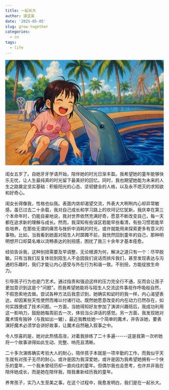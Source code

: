 ```yaml
---
title: 一起长大
author: 谭显英
date: '2025-05-05'
slug: grow-together
categories:
  - cn
tags:
  - life
---
```


![](images/image2.png)

闺女五岁了。自她牙牙学语开始，陪伴她的时光日渐丰盈。我希望她的童年能够快乐无忧，让人生最纯真的时光留下最美好的回忆。同时，我也期望她能为未来的人生之路奠定坚实基础：积极阳光的心态、坚韧健全的人格，以及永不熄灭的求知欲和好奇心。

闺女长得像我，性格也似我。表面内敛却渴望交流，外表大大咧咧内心却异常敏感。虽已过去二十余载，我对自己成长和学习路上的坎坷记忆犹新。我庆幸在第三个本命年时，仍能自豪地说，我对世界依然充满好奇，愿意不断改变自己，每一天都在追求新的理解与成长。然而，我深知有些误区若能早些看清，有些习惯若能早些培养，在那些无谓的痛苦与挫折中消耗的时光，或许就能用来探索更多有意义的事物。比如，当我看到她面对陌生人时踯躅不前，我恍然回到童年的自己，那种明明想开口却莫名难以流畅表达的别扭感，困扰了我三十余年才基本痊愈。

经验告诉我，这种别扭需要及早调整，无论根源为何，解决之道只有一个：尽早脱敏。只有当我们反复体验到陌生人不会因我们说话而排斥我们，甚至发现表达与沟通的乐趣时，我们才能让内心感受与外在行为和谐一致。不别扭，方能绽放生命力。

引导孩子行为也是门艺术。通过指责和强迫这样的压力完全行不通，反而会让孩子更加意识到这是个"问题"。而我希望她能将与陌生人交流这件事视作呼吸般自然，不假思索地去做。尝试各种方法后我意识到，她确实和幼时的我一样，内心渴望表达，却因某些天性使然而难以付诸行动。既然她愿意改变的内在动力已然存在，如何实践便成了技术问题。一方面，当她得知好友参加了演讲兴趣班后，我成功利用这一影响力，鼓励她每周前去一次，体验当众讲话的感觉。另一方面，我发现她对魔术情有独钟（与我如出一辙），最近我教给她一个简单的魔术，并告诉她，要表演好魔术必须学会讲好故事，让魔术自然融入叙事之中。

令人惊喜的是，她对此热情高涨，对着我排练了二十多遍------这是我第一次听她将一个故事讲得如此生动、完整、响亮且清晰。

二十多次演练确实考验大人的耐心，陪伴孩子本就是一项辛勤的工作，而我似乎天生就有对孩子无尽的耐心。或许是因为我深爱她，或许是因为我希望她拥有一个快乐的童年，一个我未曾经历却一直向往的童年。但偶尔我也会思考，也许并非我在陪伴她成长，而是她在陪伴我，陪我重新经历我的童年。

养育孩子，实乃人生至美之事。在这个过程中，我愈发明白，我们是在一起长大。
